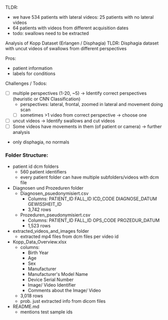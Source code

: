 TLDR:
- we have 534 patients with lateral videos: 25 patients with no lateral videos
- 64 patients with videos from different acquisition dates
- todo: swallows need to be extracted


Analysis of Kopp Dataset (Erlangen / Disphagia)
TLDR: Disphagia dataset with uncut videos of swallows from different perspectives

Pros:
- patient information
- labels for conditions

Challenges / Todos:
- [ ] multiple perspectives (1-20, ~5) -> Identify correct perspectives (heuristic or CNN Classification)
    - perspectives: lateral, frontal, zoomed in lateral and movement doing scan
    - [ ] sometimes >1 video from correct perspective -> choose one
- [ ] uncut videos -> Identify swallows and cut videos
- [ ] Some videos have movements in them (of patient or camera) -> further analysis
- only disphagia, no normals

### Folder Structure:
- patient id dcm folders
   - 560 patient identifiers
  - every patient folder can have multiple subfolders/videos with dcm file
- Diagnosen und Prozeduren folder
   - Diagnosen_psuedonymisiert.csv
      -  Columns: PATIENT_ID	FALL_ID	ICD_CODE	DIAGNOSE_DATUM	GEWISSHEIT_ID
      - 3,742 rows
  - Prozeduren_pseudonymisiert.csv
      - Columns: PATIENT_ID	FALL_ID	OPS_CODE PROZEDUR_DATUM
      - 1,523 rows
- extracted_videos_and_images folder
   - extracted mp4 files from dcm files per video id
- Kopp_Data_Overview.xlsx
   - columns:
      - Birth Year
      - Age
      - Sex
      - Manufacturer
      - Manufacturer's Model Name
      - Device Serial Number
      - Image/ Video Identifier
      - Comments about the Image/ Video
    -  3,018 rows
    - prob. just extracted info from dicom files
- README.md
   - mentions test sample ids

